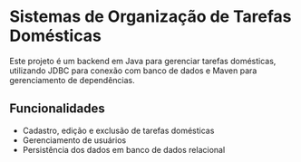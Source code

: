 # Sistemas de Organização de Tarefas Domésticas

Este projeto é um backend em Java para gerenciar tarefas domésticas, utilizando JDBC para conexão com banco de dados e Maven para gerenciamento de dependências.

## Funcionalidades

- Cadastro, edição e exclusão de tarefas domésticas
- Gerenciamento de usuários
- Persistência dos dados em banco de dados relacional
